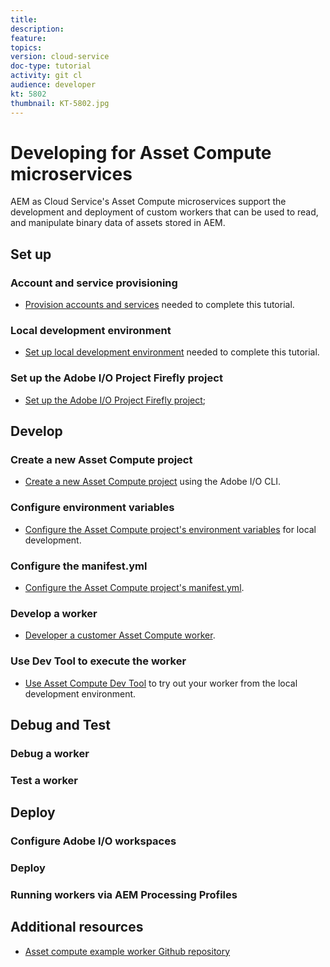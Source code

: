 ```yaml
---
title: 
description: 
feature: 
topics: 
version: cloud-service
doc-type: tutorial
activity: git cl
audience: developer
kt: 5802
thumbnail: KT-5802.jpg
---
```


# Developing for Asset Compute microservices

AEM as Cloud Service's Asset Compute microservices support the development and deployment of custom workers that can be used to read, and manipulate binary data of assets stored in AEM. 

## Set up

### Account and service provisioning 

+ [Provision accounts and services](./set-up/accounts-and-services.md) needed to complete this tutorial.

### Local development environment

+ [Set up local development environment](./set-up/development-environment.md) needed to complete this tutorial.

### Set up the Adobe I/O Project Firefly project

+ [Set up the Adobe I/O Project Firefly project](./set-up/firefly.md);

## Develop 

### Create a new Asset Compute project

+ [Create a new Asset Compute project](./develop/project.md) using the Adobe I/O CLI.

### Configure environment variables

+ [Configure the Asset Compute project's environment variables](./develop/environment-variables.md) for local development.

### Configure the manifest.yml

+ [Configure the Asset Compute project's manifest.yml](./develop/manifest.md).

### Develop a worker

+ [Developer a customer Asset Compute worker](./develop/worker.md).

### Use Dev Tool to execute the worker

+ [Use Asset Compute Dev Tool](./develop/worker.md) to try out your worker from the local development environment.

## Debug and Test

### Debug a worker

### Test a worker

## Deploy

### Configure Adobe I/O workspaces

### Deploy

### Running workers via AEM Processing Profiles








## Additional resources

+ [Asset compute example worker Github repository](https://github.com/adobe/asset-compute-example-workers)